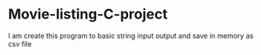 # Movie-listing-C-project
I am create this program to basic string input output and save in memory as csv file
